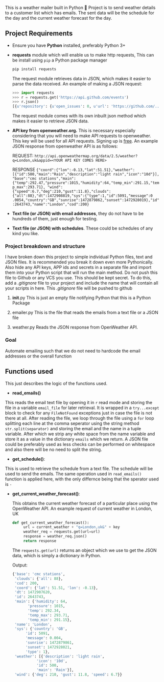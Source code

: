This is a weather mailer built in Python :snake: Project is to send weather details to a customer list which has emails. 
The sent data will be the schedule for the day and the current weather forecast for the day.

## Project Requirements

+ Ensure you have **Python** installed, preferably Python 3+
+ **requests** module which will enable us to make http requests, This can be install using `pip` a Python package manager
    ```bash
    pip install requests
    ```
    The request module retrieves data in JSON, which makes it easier to parse the data received.
    An example of making a JSON request:
    ``` python
    >>> import requests
    >>> r = requests.get('https://api.github.com/events')
    >>> r.json()
    [{u'repository': {u'open_issues': 0, u'url': 'https://github.com/...
    ```
    The request module comes with its own inbuilt json method which makes it easier to retrieve JSON data.
+ **API key from openweather.org.** This is necessary especially considering that you will need to make API requests to openweather. This key will be used for all API requests. Signing up is [free](https://openweathermap.org/). 
An example JSON response from openweather API is as follows:

    REQUEST:
    `http://api.openweathermap.org/data/2.5/weather?q=London,uk&appid=<YOUR API KEY COMES HERE>`

    RESPONSE
    `{"coord":{"lon":-0.13,"lat":51.51},"weather":[{"id":500,"main":"Rain","description":"light rain","icon":"10d"}],
    "base":"cmc stations","main":{"temp":292.47,"pressure":1015,"humidity":64,"temp_min":291.15,"temp_max":293.71}, "wind":{"speed":6.7,"deg":210,"gust":11.8},"clouds":{"all":88},"dt":1472908819,"sys":{"type":1,"id":5091,"message":0    .0054,"country":"GB","sunrise":1472879862,"sunset":1472928019},"id":2643743,"name":"London","cod":200}`

+ **Text file (or JSON) with email addresses**, they do not have to be hundreds of them, just enough for testing.
+ **Text file (or JSON) with schedules**. These could be schedules of any kind you like.


### Project breakdown and structure

I have broken down this project to simple individual Python files, text and JSON files. It is recommended you break it down even more Pythonically. Also hide any API keys, APP ids and secrets in a separate file and import them into your Python script that will run the main method. Do not push this file to Github or any VCS you use. This should be kept secret. To do this, add a *.gitignore* file to your project and include the name that will contain all your scripts in here. This *.gitignore* file will be pushed to github

   1. __init__.py
        This is just an empty file notifying Python that this is a Python Package
   
   2. emailer.py
        This is the file that reads the emails from a text file or a JSON file

   3. weather.py
        Reads the JSON response from OpenWeather API. 
       
### Goal

Automate emailing such that we do not need to hardcode the email addresses or the overall function

## Functions used

This just describes the logic of the functions used.

+ __read_emails()__

This reads the email text file by opening it in `r` read mode and storing the file in a variable `email_file` for later retrieval. It is wrapped in a `try...except` block to check for any `FileNotFound` exceptions just in case the file is not there at all. After reading the file, we loop through the file using a `for` loop splitting each line at the comma seperator using the string method `str.split(separator)` and storing the email and the name in a tuple variable. After which we strip any white space from the name variable and store it as a value in the dictionary `emails` which we return.
    A JSON file could be preferably used as less checks can be performed on whitespace and also there will be no need to split the string.
    
+ __get_schedule()__:

This is used to retrieve the schedule from a text file. The schedule will be used to send the emails. The same operation used in `read_emails()` function is applied here, with the only differnce being that the sperator used is `-`
    
+ __get_current_weather_forecast()__:
   
   This obtains the current weather forecast of a particular place using the OpenWeather API.
   An example request of current weather in London, UK
   ``` python
   def get_current_weather_forecast():
        url = current_weather + "q=London,uk&" + key
        weather_req = requests.get(url=url)
        response = weather_req.json()
        return response
   ```
   The `requests.get(url)` returns an object which we use to get the JSON data, which is simply a dictionary in Python. 
   
   Output:
   ``` python
   {'base': 'cmc stations',
    'clouds': {'all': 88},
    'cod': 200,
    'coord': {'lat': 51.51, 'lon': -0.13},
    'dt': 1472907620,
    'id': 2643743,
    'main': {'humidity': 64,
          'pressure': 1015,
          'temp': 292.34,
          'temp_max': 293.71,
          'temp_min': 291.15},
    'name': 'London',
    'sys': {'country': 'GB',
         'id': 5091,
         'message': 0.004,
         'sunrise': 1472879861,
         'sunset': 1472928021,
         'type': 1},
    'weather': [{'description': 'light rain',
              'icon': '10d',
              'id': 500,
              'main': 'Rain'}],
    'wind': {'deg': 210, 'gust': 11.8, 'speed': 6.7}}
   ```
   